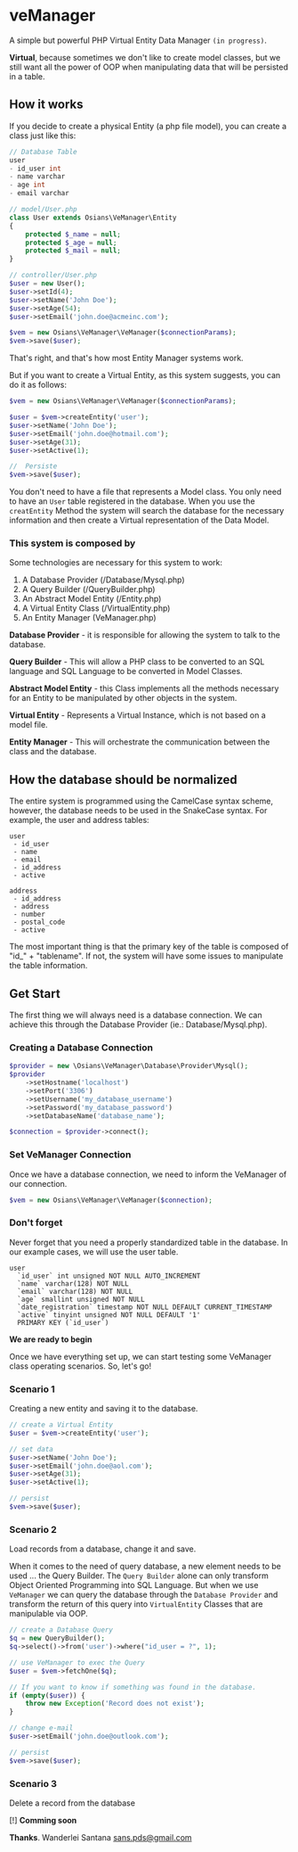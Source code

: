 # veManager

A simple but powerful PHP Virtual Entity Data Manager `(in progress)`.

**Virtual**, because sometimes we don't like to create model classes, but we still want all the power of OOP when manipulating data that will be persisted in a table.


## How it works

If you decide to create a physical Entity (a php file model), you can create a class just like this:

```php
// Database Table
user
- id_user int
- name varchar
- age int
- email varchar

// model/User.php
class User extends Osians\VeManager\Entity
{
    protected $_name = null;
    protected $_age = null;
    protected $_mail = null;
}

// controller/User.php
$user = new User();
$user->setId(4);
$user->setName('John Doe');
$user->setAge(54);
$user->setEmail('john.doe@acmeinc.com');

$vem = new Osians\VeManager\VeManager($connectionParams);
$vem->save($user);
```

That's right, and that's how most Entity Manager systems work.

But if you want to create a Virtual Entity, as this system suggests, you can do it as follows:

```php
$vem = new Osians\VeManager\VeManager($connectionParams);

$user = $vem->createEntity('user');
$user->setName('John Doe');
$user->setEmail('john.doe@hotmail.com');
$user->setAge(31);
$user->setActive(1);

//  Persiste
$vem->save($user);
```
You don't need to have a file that represents a Model class. You only need to have an `User` table registered in the database. When you use the `creatEntity` Method the system will search the database for the necessary information and then create a Virtual representation of the Data Model.


### **This system is composed by**

Some technologies are necessary for this system to work:

1. A Database Provider (/Database/Mysql.php)
1. A Query Builder (/QueryBuilder.php)
1. An Abstract Model Entity (/Entity.php)
1. A Virtual Entity Class (/VirtualEntity.php)
1. An Entity Manager (VeManager.php)

**Database Provider** - it is responsible for allowing the system to talk to the database.

**Query Builder** - This will allow a PHP class to be converted to an SQL language and SQL Language to be converted in Model Classes.

**Abstract Model Entity** - this Class implements all the methods necessary for an Entity to be manipulated by other objects in the system.

**Virtual Entity** - Represents a Virtual Instance, which is not based on a model file.

**Entity Manager** - This will orchestrate the communication between the class and the database.


## **How the database should be normalized**

The entire system is programmed using the CamelCase syntax scheme, however, the database needs to be used in the SnakeCase syntax.
For example, the user and address tables:
```
user
 - id_user
 - name
 - email
 - id_address
 - active

address
 - id_address
 - address
 - number
 - postal_code
 - active
```

The most important thing is that the primary key of the table is composed of "id_" + "tablename". If not, the system will have some issues to manipulate the table information.

## **Get Start**

The first thing we will always need is a database connection. We can achieve this through the Database Provider (ie.: Database/Mysql.php).

### **Creating a Database Connection**
```php
$provider = new \Osians\VeManager\Database\Provider\Mysql();
$provider
    ->setHostname('localhost')
    ->setPort('3306')
    ->setUsername('my_database_username')
    ->setPassword('my_database_password')
    ->setDatabaseName('database_name');

$connection = $provider->connect();
```

### **Set VeManager Connection**

Once we have a database connection, we need to inform the VeManager of our connection.
```php
$vem = new Osians\VeManager\VeManager($connection);
```

### **Don't forget**

Never forget that you need a properly standardized table in the database. In our example cases, we will use the user table.

```
user
  `id_user` int unsigned NOT NULL AUTO_INCREMENT
  `name` varchar(128) NOT NULL
  `email` varchar(128) NOT NULL
  `age` smallint unsigned NOT NULL
  `date_registration` timestamp NOT NULL DEFAULT CURRENT_TIMESTAMP
  `active` tinyint unsigned NOT NULL DEFAULT '1'
  PRIMARY KEY (`id_user`)
```

**We are ready to begin**

Once we have everything set up, we can start testing some VeManager class operating scenarios. So, let's go!

### **Scenario 1**

Creating a new entity and saving it to the database.

```php
// create a Virtual Entity
$user = $vem->createEntity('user');

// set data
$user->setName('John Doe');
$user->setEmail('john.doe@aol.com');
$user->setAge(31);
$user->setActive(1);

// persist
$vem->save($user);
```


### **Scenario 2**
Load records from a database, change it and save.

When it comes to the need of query database, a new element needs to be used ... the Query Builder. The `Query Builder` alone can only transform Object Oriented Programming into SQL Language. But when we use `VeManager` we can query the database through the `Database Provider` and transform the return of this query into `VirtualEntity` Classes that are manipulable via OOP.

```php
// create a Database Query
$q = new QueryBuilder();
$q->select()->from('user')->where("id_user = ?", 1);

// use VeManager to exec the Query
$user = $vem->fetchOne($q);

// If you want to know if something was found in the database.
if (empty($user)) {
    throw new Exception('Record does not exist');
}

// change e-mail
$user->setEmail('john.doe@outlook.com');

// persist
$vem->save($user);
```

### **Scenario 3**
Delete a record from the database

[!] **Comming soon**


**Thanks**.
Wanderlei Santana <sans.pds@gmail.com>